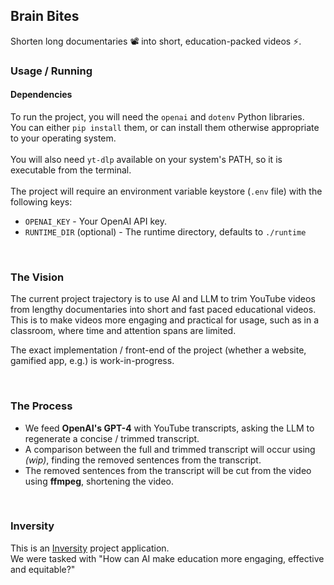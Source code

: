 ## Brain Bites
Shorten long documentaries 📽️ into short, education-packed videos ⚡.
<br>

### Usage / Running
#### Dependencies
To run the project, you will need the `openai` and `dotenv` Python libraries.<br>
You can either `pip install` them, or can install them otherwise appropriate to your operating system.<br>
<br>
You will also need `yt-dlp` available on your system's PATH, so it is executable from the terminal.<br>
<br>
The project will require an environment variable keystore (`.env` file) with the following keys:
- `OPENAI_KEY` - Your OpenAI API key.
- `RUNTIME_DIR` (optional) - The runtime directory, defaults to `./runtime`

<br>

### The Vision
The current project trajectory is to use AI and LLM to trim YouTube videos from lengthy documentaries into short and fast paced educational videos.<br>
This is to make videos more engaging and practical for usage, such as in a classroom, where time and attention spans are limited.<br>

The exact implementation / front-end of the project (whether a website, gamified app, e.g.) is work-in-progress.

<br>

### The Process
- We feed **OpenAI's GPT-4** with YouTube transcripts, asking the LLM to regenerate a concise / trimmed transcript.<br>
- A comparison between the full and trimmed transcript will occur using *(wip)*, finding the removed sentences from the transcript.<br>
- The removed sentences from the transcript will be cut from the video using **ffmpeg**, shortening the video.<br>

<br>

### Inversity
This is an [Inversity](https://inversity.co/) project application.<br>
We were tasked with "How can AI make education more engaging, effective and equitable?"

